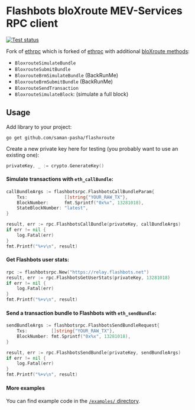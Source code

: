 # Flashbots bloXroute MEV-Services RPC client

[![Test status](https://github.com/metachris/flashbotsrpc/workflows/Test/badge.svg)](https://github.com/metachris/flashbotsrpc/actions?query=workflow%3A%22Test%22)

Fork of [ethrpc](https://github.com/metachris/flashbotsrpc) which is forked of [ethrpc](https://github.com/onrik/ethrpc) with additional [bloXroute methods](https://docs.bloxroute.com/apis/mev-solution):

* `BloxrouteSimulateBundle`
* `BloxrouteSubmitBundle`
* `BloxrouteBrmSimulateBundle` (BackRunMe)
* `BloxrouteBrmSubmitBundle` (BackRunMe)
* `BloxrouteSendTransaction`
* `BloxrouteSimulateBlock`: (simulate a full block)

## Usage

Add library to your project:

`go get github.com/saman-pasha/flashxroute`

Create a new private key here for testing (you probably want to use an existing one):

```go
privateKey, _ := crypto.GenerateKey()
```

#### Simulate transactions with `eth_callBundle`:

```go
callBundleArgs := flashbotsrpc.FlashbotsCallBundleParam{
    Txs:              []string{"YOUR_RAW_TX"},
    BlockNumber:      fmt.Sprintf("0x%x", 13281018),
    StateBlockNumber: "latest",
}

result, err := rpc.FlashbotsCallBundle(privateKey, callBundleArgs)
if err != nil {
    log.Fatal(err)
}
fmt.Printf("%+v\n", result)
```

#### Get Flashbots user stats:

```go
rpc := flashbotsrpc.New("https://relay.flashbots.net")
result, err := rpc.FlashbotsGetUserStats(privateKey, 13281018)
if err != nil {
    log.Fatal(err)
}
fmt.Printf("%+v\n", result)
```

#### Send a transaction bundle to Flashbots with `eth_sendBundle`:

```go
sendBundleArgs := flashbotsrpc.FlashbotsSendBundleRequest{
    Txs:         []string{"YOUR_RAW_TX"},
    BlockNumber: fmt.Sprintf("0x%x", 13281018),
}

result, err := rpc.FlashbotsSendBundle(privateKey, sendBundleArgs)
if err != nil {
    log.Fatal(err)
}
fmt.Printf("%+v\n", result)
```

#### More examples

You can find example code in the [`/examples/` directory](https://github.com/metachris/flashbotsrpc/tree/master/examples).
